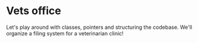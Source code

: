 # Vets office

Let's play around with classes, pointers and structuring the codebase.
We'll organize a filing system for a veterinarian clinic!